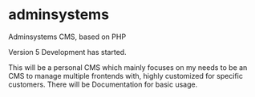 # adminsystems
Adminsystems CMS, based on PHP

Version 5 Development has started.

This will be a personal CMS which mainly focuses on my needs to be an CMS to manage multiple frontends with, highly customized for specific customers.
There will be Documentation for basic usage.
